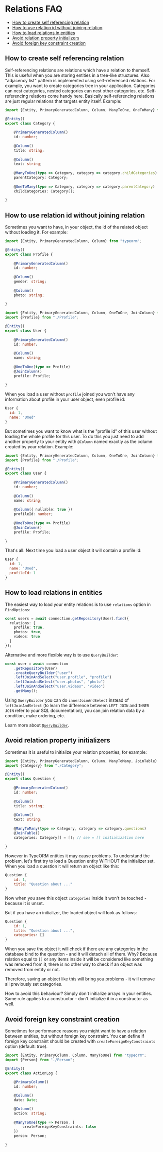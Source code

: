 # Relations FAQ

* [How to create self referencing relation](#how-to-create-self-referencing-relation)
* [How to use relation id without joining relation](#how-to-use-relation-id-without-joining-relation)
* [How to load relations in entities](#how-to-load-relations-in-entities)
* [Avoid relation property initializers](#avoid-relation-property-initializers)
* [Avoid foreign key constraint creation](#avoid-foreign-key-constraint-creation)

## How to create self referencing relation

Self-referencing relations are relations which have a relation to themself.
This is useful when you are storing entities in a tree-like structures.
Also "adjacency list" pattern is implemented using self-referenced relations.
For example, you want to create categories tree in your application.
Categories can nest categories, nested categories can nest other categories, etc.
Self-referencing relations come handy here. 
Basically self-referencing relations are just regular relations that targets entity itself.
Example:

```typescript
import {Entity, PrimaryGeneratedColumn, Column, ManyToOne, OneToMany} from "typeorm";

@Entity()
export class Category {
    
    @PrimaryGeneratedColumn()
    id: number;
    
    @Column()
    title: string;
    
    @Column()
    text: string;
    
    @ManyToOne(type => Category, category => category.childCategories)
    parentCategory: Category;
    
    @OneToMany(type => Category, category => category.parentCategory)
    childCategories: Category[];
   
}
```

## How to use relation id without joining relation

Sometimes you want to have, in your object, the id of the related object without loading it. 
For example:

```typescript
import {Entity, PrimaryGeneratedColumn, Column} from "typeorm";

@Entity()
export class Profile {
    
    @PrimaryGeneratedColumn()
    id: number;
    
    @Column()
    gender: string;
    
    @Column()
    photo: string;
    
}
```

```typescript
import {Entity, PrimaryGeneratedColumn, Column, OneToOne, JoinColumn} from "typeorm";
import {Profile} from "./Profile";

@Entity()
export class User {
    
    @PrimaryGeneratedColumn()
    id: number;
    
    @Column()
    name: string;
    
    @OneToOne(type => Profile)
    @JoinColumn()
    profile: Profile;
    
}
```

When you load a user without `profile` joined you won't have any information about profile in your user object, 
even profile id:

```javascript
User {
  id: 1,
  name: "Umed"
}
```

But sometimes you want to know what is the "profile id" of this user without loading the whole profile for this user.
To do this you just need to add another property to your entity with `@Column`
named exactly as the column created by your relation. Example:

```typescript
import {Entity, PrimaryGeneratedColumn, Column, OneToOne, JoinColumn} from "typeorm";
import {Profile} from "./Profile";

@Entity()
export class User {
    
    @PrimaryGeneratedColumn()
    id: number;
    
    @Column()
    name: string;
    
    @Column({ nullable: true })
    profileId: number;
    
    @OneToOne(type => Profile)
    @JoinColumn()
    profile: Profile;
    
}
```

That's all. Next time you load a user object it will contain a profile id:

```javascript
User {
  id: 1,
  name: "Umed",
  profileId: 1
}
```

## How to load relations in entities

The easiest way to load your entity relations is to use `relations` option in `FindOptions`:
 
```typescript
const users = await connection.getRepository(User).find({ 
  relations: { 
    profile: true, 
    photos: true, 
    videos: true
  }
});
```

Alternative and more flexible way is to use `QueryBuilder`:

```typescript
const user = await connection
    .getRepository(User)
    .createQueryBuilder("user")
    .leftJoinAndSelect("user.profile", "profile")
    .leftJoinAndSelect("user.photos", "photo")
    .leftJoinAndSelect("user.videos", "video")
    .getMany();
```

Using `QueryBuilder` you can do `innerJoinAndSelect` instead of `leftJoinAndSelect` 
(to learn the difference between `LEFT JOIN` and `INNER JOIN` refer to your SQL documentation),
you can join relation data by a condition, make ordering, etc.

Learn more about [`QueryBuilder`](select-query-builder.md).

## Avoid relation property initializers

Sometimes it is useful to initialize your relation properties, for example:

```typescript
import {Entity, PrimaryGeneratedColumn, Column, ManyToMany, JoinTable} from "typeorm";
import {Category} from "./Category";

@Entity()
export class Question {
    
    @PrimaryGeneratedColumn()
    id: number;
    
    @Column()
    title: string;
    
    @Column()
    text: string;
    
    @ManyToMany(type => Category, category => category.questions)
    @JoinTable()
    categories: Category[] = []; // see = [] initialization here
    
}
```

However in TypeORM entities it may cause problems.
To understand the problem, let's first try to load a Question entity WITHOUT the initializer set.
When you load a question it will return an object like this:

```javascript
Question {
    id: 1,
    title: "Question about ..."
}
```

Now when you save this object `categories` inside it won't be touched - because it is unset.

But if you have an initializer, the loaded object will look as follows:

```javascript
Question {
    id: 1,
    title: "Question about ...",
    categories: []
}
```

When you save the object it will check if there are any categories in the database bind to the question -
and it will detach all of them. Why? Because relation equal to `[]` or any items inside it will be considered
like something was removed from it, there is no other way to check if an object was removed from entity or not.
 
Therefore, saving an object like this will bring you problems - it will remove all previously set categories.

How to avoid this behaviour? Simply don't initialize arrays in your entities.
Same rule applies to a constructor - don't initialize it in a constructor as well.

## Avoid foreign key constraint creation

Sometimes for performance reasons you might want to have a relation between entities, but without foreign key constraint.
You can define if foreign key constraint should be created with `createForeignKeyConstraints` option (default: true).

```typescript
import {Entity, PrimaryColumn, Column, ManyToOne} from "typeorm";
import {Person} from "./Person";

@Entity()
export class ActionLog {
    
    @PrimaryColumn()
    id: number;

    @Column()
    date: Date;

    @Column()
    action: string;
    
    @ManyToOne(type => Person, {
        createForeignKeyConstraints: false
    })
    person: Person;
    
}
```
